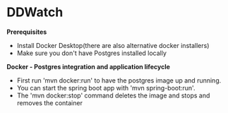 # DDWatch

**Prerequisites**
- Install Docker Desktop(there are also alternative docker installers)
- Make sure you don't have Postgres installed locally

**Docker - Postgres integration and application lifecycle**
- First run 'mvn docker:run' to have the postgres image up and running.
- You can start the spring boot app with 'mvn spring-boot:run'.
- The 'mvn docker:stop' command deletes the image and stops and removes the container
